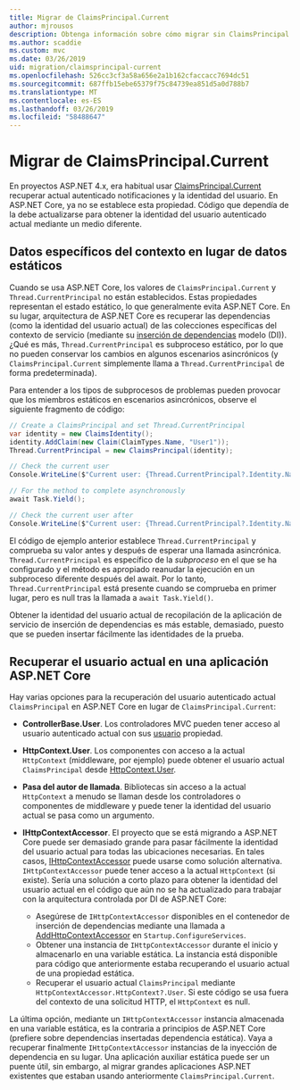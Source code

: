 ```yaml
---
title: Migrar de ClaimsPrincipal.Current
author: mjrousos
description: Obtenga información sobre cómo migrar sin ClaimsPrincipal.Current para recuperar notificaciones en ASP.NET Core y la identidad del usuario autenticado actual.
ms.author: scaddie
ms.custom: mvc
ms.date: 03/26/2019
uid: migration/claimsprincipal-current
ms.openlocfilehash: 526cc3cf3a58a656e2a1b162cfaccacc7694dc51
ms.sourcegitcommit: 687ffb15ebe65379f75c84739ea851d5a0d788b7
ms.translationtype: MT
ms.contentlocale: es-ES
ms.lasthandoff: 03/26/2019
ms.locfileid: "58488647"
---
```

# <a name="migrate-from-claimsprincipalcurrent"></a>Migrar de ClaimsPrincipal.Current

En proyectos ASP.NET 4.x, era habitual usar [ClaimsPrincipal.Current](/dotnet/api/system.security.claims.claimsprincipal.current) recuperar actual autenticado notificaciones y la identidad del usuario. En ASP.NET Core, ya no se establece esta propiedad. Código que dependía de la debe actualizarse para obtener la identidad del usuario autenticado actual mediante un medio diferente.

## <a name="context-specific-data-instead-of-static-data"></a>Datos específicos del contexto en lugar de datos estáticos

Cuando se usa ASP.NET Core, los valores de `ClaimsPrincipal.Current` y `Thread.CurrentPrincipal` no están establecidos. Estas propiedades representan el estado estático, lo que generalmente evita ASP.NET Core. En su lugar, arquitectura de ASP.NET Core es recuperar las dependencias (como la identidad del usuario actual) de las colecciones específicas del contexto de servicio (mediante su [inserción de dependencias](xref:fundamentals/dependency-injection) modelo (DI)). ¿Qué es más, `Thread.CurrentPrincipal` es subproceso estático, por lo que no pueden conservar los cambios en algunos escenarios asincrónicos (y `ClaimsPrincipal.Current` simplemente llama a `Thread.CurrentPrincipal` de forma predeterminada).

Para entender a los tipos de subprocesos de problemas pueden provocar que los miembros estáticos en escenarios asincrónicos, observe el siguiente fragmento de código:

```csharp
// Create a ClaimsPrincipal and set Thread.CurrentPrincipal
var identity = new ClaimsIdentity();
identity.AddClaim(new Claim(ClaimTypes.Name, "User1"));
Thread.CurrentPrincipal = new ClaimsPrincipal(identity);

// Check the current user
Console.WriteLine($"Current user: {Thread.CurrentPrincipal?.Identity.Name}");

// For the method to complete asynchronously
await Task.Yield();

// Check the current user after
Console.WriteLine($"Current user: {Thread.CurrentPrincipal?.Identity.Name}");
```

El código de ejemplo anterior establece `Thread.CurrentPrincipal` y comprueba su valor antes y después de esperar una llamada asincrónica. `Thread.CurrentPrincipal` es específico de la *subproceso* en el que se ha configurado y el método es apropiado reanudar la ejecución en un subproceso diferente después del await. Por lo tanto, `Thread.CurrentPrincipal` está presente cuando se comprueba en primer lugar, pero es null tras la llamada a `await Task.Yield()`.

Obtener la identidad del usuario actual de recopilación de la aplicación de servicio de inserción de dependencias es más estable, demasiado, puesto que se pueden insertar fácilmente las identidades de la prueba.

## <a name="retrieve-the-current-user-in-an-aspnet-core-app"></a>Recuperar el usuario actual en una aplicación ASP.NET Core

Hay varias opciones para la recuperación del usuario autenticado actual `ClaimsPrincipal` en ASP.NET Core en lugar de `ClaimsPrincipal.Current`:

* **ControllerBase.User**. Los controladores MVC pueden tener acceso al usuario autenticado actual con sus [usuario](/dotnet/api/microsoft.aspnetcore.mvc.controllerbase.user) propiedad.
* **HttpContext.User**. Los componentes con acceso a la actual `HttpContext` (middleware, por ejemplo) puede obtener el usuario actual `ClaimsPrincipal` desde [HttpContext.User](/dotnet/api/microsoft.aspnetcore.http.httpcontext.user).
* **Pasa del autor de llamada**. Bibliotecas sin acceso a la actual `HttpContext` a menudo se llaman desde los controladores o componentes de middleware y puede tener la identidad del usuario actual se pasa como un argumento.
* **IHttpContextAccessor**. El proyecto que se está migrando a ASP.NET Core puede ser demasiado grande para pasar fácilmente la identidad del usuario actual para todas las ubicaciones necesarias. En tales casos, [IHttpContextAccessor](/dotnet/api/microsoft.aspnetcore.http.ihttpcontextaccessor) puede usarse como solución alternativa. `IHttpContextAccessor` puede tener acceso a la actual `HttpContext` (si existe). Sería una solución a corto plazo para obtener la identidad del usuario actual en el código que aún no se ha actualizado para trabajar con la arquitectura controlada por DI de ASP.NET Core:

  * Asegúrese de `IHttpContextAccessor` disponibles en el contenedor de inserción de dependencias mediante una llamada a [AddHttpContextAccessor](https://github.com/aspnet/Hosting/issues/793) en `Startup.ConfigureServices`.
  * Obtener una instancia de `IHttpContextAccessor` durante el inicio y almacenarlo en una variable estática. La instancia está disponible para código que anteriormente estaba recuperando el usuario actual de una propiedad estática.
  * Recuperar el usuario actual `ClaimsPrincipal` mediante `HttpContextAccessor.HttpContext?.User`. Si este código se usa fuera del contexto de una solicitud HTTP, el `HttpContext` es null.

La última opción, mediante un `IHttpContextAccessor` instancia almacenada en una variable estática, es la contraria a principios de ASP.NET Core (prefiere sobre dependencias insertadas dependencia estática). Vaya a recuperar finalmente `IHttpContextAccessor` instancias de la inyección de dependencia en su lugar. Una aplicación auxiliar estática puede ser un puente útil, sin embargo, al migrar grandes aplicaciones ASP.NET existentes que estaban usando anteriormente `ClaimsPrincipal.Current`.
